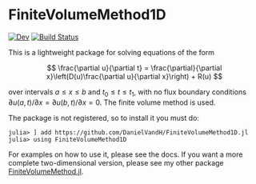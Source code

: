 # FiniteVolumeMethod1D

[![Dev](https://img.shields.io/badge/docs-dev-blue.svg)](https://DanielVandH.github.io/FiniteVolumeMethod1D.jl/dev/)
[![Build Status](https://github.com/DanielVandH/FiniteVolumeMethod1D.jl/actions/workflows/CI.yml/badge.svg?branch=main)](https://github.com/DanielVandH/FiniteVolumeMethod1D.jl/actions/workflows/CI.yml?query=branch%3Amain)

This is a lightweight package for solving equations of the form

$$
\frac{\partial u}{\partial t} = \frac{\partial}{\partial x}\left(D(u)\frac{\partial u}{\partial x}\right) + R(u)
$$

over intervals $a \leq x \leq b$ and $t_0 \leq t \leq t_1$, with no flux boundary conditions $\partial u(a, t)/\partial x = \partial u(b, t)/\partial x = 0$. The finite volume method is used.

The package is not registered, so to install it you must do:

```julia-repl
julia> ] add https://github.com/DanielVandH/FiniteVolumeMethod1D.jl
julia> using FiniteVolumeMethod1D
```

For examples on how to use it, please see the docs. If you want a more complete two-dimensional version, please see my other package [FiniteVolumeMethod.jl](https://github.com/DanielVandH/FiniteVolumeMethod.jl).